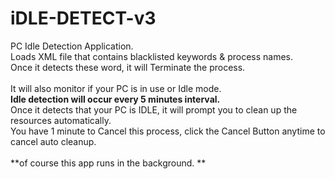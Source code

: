 # iDLE-DETECT-v3  
PC Idle Detection Application.  
Loads XML file that contains blacklisted keywords & process names.  
Once it detects these word, it will Terminate the process.  
&nbsp;  
It will also monitor if your PC is in use or Idle mode.  
**Idle detection will occur every 5 minutes interval.**  
Once it detects that your PC is IDLE, it will prompt you to clean up the resources automatically.  
You have 1 minute to Cancel this process, click the Cancel Button anytime to cancel auto cleanup.  
&nbsp;  
**of course this app runs in the background. **
